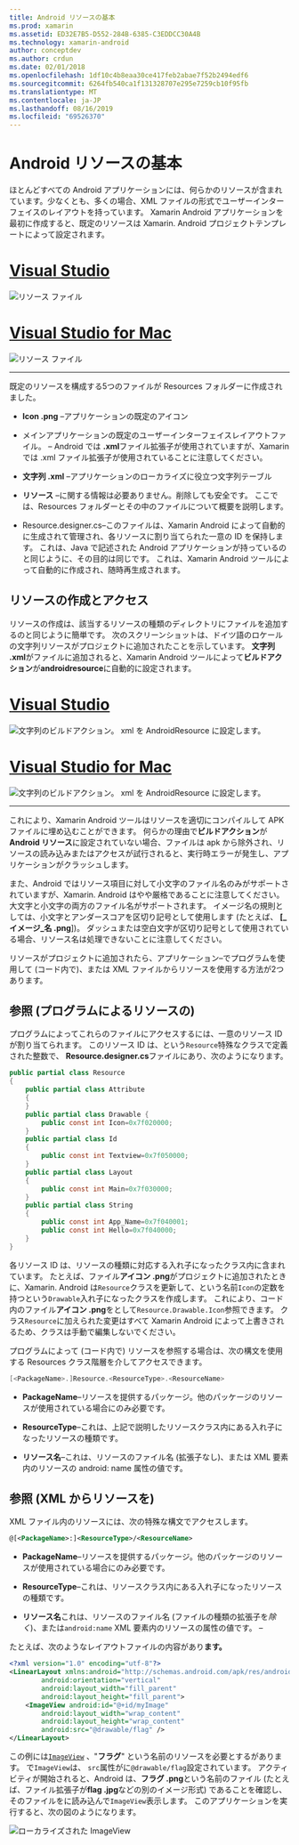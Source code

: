 ```yaml
---
title: Android リソースの基本
ms.prod: xamarin
ms.assetid: ED32E7B5-D552-284B-6385-C3EDDCC30A4B
ms.technology: xamarin-android
author: conceptdev
ms.author: crdun
ms.date: 02/01/2018
ms.openlocfilehash: 1df10c4b8eaa30ce417feb2abae7f52b2494edf6
ms.sourcegitcommit: 6264fb540ca1f131328707e295e7259cb10f95fb
ms.translationtype: MT
ms.contentlocale: ja-JP
ms.lasthandoff: 08/16/2019
ms.locfileid: "69526370"
---
```

# <a name="android-resource-basics"></a>Android リソースの基本

ほとんどすべての Android アプリケーションには、何らかのリソースが含まれています。少なくとも、多くの場合、XML ファイルの形式でユーザーインターフェイスのレイアウトを持っています。 Xamarin Android アプリケーションを最初に作成すると、既定のリソースは Xamarin. Android プロジェクトテンプレートによって設定されます。

# <a name="visual-studiotabwindows"></a>[Visual Studio](#tab/windows)

![リソース ファイル](android-resource-basics-images/01-resource-files-vs.png)
 
# <a name="visual-studio-for-mactabmacos"></a>[Visual Studio for Mac](#tab/macos)

![リソース ファイル](android-resource-basics-images/01-resource-files-xs.png)
 
-----

既定のリソースを構成する5つのファイルが Resources フォルダーに作成されました。

- **Icon .png** &ndash;アプリケーションの既定のアイコン

- メインアプリケーションの既定のユーザーインターフェイスレイアウトファイル。 &ndash; Android では **.xml**ファイル拡張子が使用されていますが、Xamarinでは .xml ファイル拡張子が使用されていることに注意してください。

- **文字列 .xml** &ndash;アプリケーションのローカライズに役立つ文字列テーブル

- **リソース** &ndash;に関する情報は必要ありません。削除しても安全です。 ここでは、Resources フォルダーとその中のファイルについて概要を説明します。

- Resource.designer.cs&ndash;このファイルは、Xamarin Android によって自動的に生成されて管理され、各リソースに割り当てられた一意の ID を保持します。 これは、Java で記述された Android アプリケーションが持っているのと同じように、その目的は同じです。 これは、Xamarin Android ツールによって自動的に作成され、随時再生成されます。


## <a name="creating-and-accessing-resources"></a>リソースの作成とアクセス

リソースの作成は、該当するリソースの種類のディレクトリにファイルを追加するのと同じように簡単です。 次のスクリーンショットは、ドイツ語のロケールの文字列リソースがプロジェクトに追加されたことを示しています。 **文字列 .xml**がファイルに追加されると、Xamarin Android ツールによって**ビルドアクション**が**androidresource**に自動的に設定されます。

# <a name="visual-studiotabwindows"></a>[Visual Studio](#tab/windows)

![文字列のビルドアクション。 xml を AndroidResource に設定します。](android-resource-basics-images/02-build-action-vs.png)
 
# <a name="visual-studio-for-mactabmacos"></a>[Visual Studio for Mac](#tab/macos)

![文字列のビルドアクション。 xml を AndroidResource に設定します。](android-resource-basics-images/02-build-action-xs.png)
 
-----
 

これにより、Xamarin Android ツールはリソースを適切にコンパイルして APK ファイルに埋め込むことができます。 何らかの理由で**ビルドアクション**が**Android リソース**に設定されていない場合、ファイルは apk から除外され、リソースの読み込みまたはアクセスが試行されると、実行時エラーが発生し、アプリケーションがクラッシュします。

また、Android ではリソース項目に対して小文字のファイル名のみがサポートされていますが、Xamarin. Android はやや厳格であることに注意してください。大文字と小文字の両方のファイル名がサポートされます。 イメージ名の規則としては、小文字とアンダースコアを区切り記号として使用します (たとえば、 **[\_イメージ\_名 .png**])。 ダッシュまたは空白文字が区切り記号として使用されている場合、リソース名は処理できないことに注意してください。

リソースがプロジェクトに追加されたら、アプリケーション&ndash;でプログラムを使用して (コード内で)、または XML ファイルからリソースを使用する方法が2つあります。


## <a name="referencing-resources-programmatically"></a>参照 (プログラムによるリソースの)

プログラムによってこれらのファイルにアクセスするには、一意のリソース ID が割り当てられます。 このリソース ID は、という`Resource`特殊なクラスで定義された整数で、 **Resource.designer.cs**ファイルにあり、次のようになります。

```csharp
public partial class Resource
{
    public partial class Attribute
    {
    }
    public partial class Drawable {
        public const int Icon=0x7f020000;
    }
    public partial class Id
    {
        public const int Textview=0x7f050000;
    }
    public partial class Layout
    {
        public const int Main=0x7f030000;
    }
    public partial class String
    {
        public const int App_Name=0x7f040001;
        public const int Hello=0x7f040000;
    }
}
```

各リソース ID は、リソースの種類に対応する入れ子になったクラス内に含まれています。 たとえば、ファイル**アイコン .png**がプロジェクトに追加されたときに、Xamarin. Android は`Resource`クラスを更新して、という名前`Icon`の定数を持つという`Drawable`入れ子になったクラスを作成します。
これにより、コード内のファイル**アイコン .png**をとして`Resource.Drawable.Icon`参照できます。 クラス`Resource`に加えられた変更はすべて Xamarin Android によって上書きされるため、クラスは手動で編集しないでください。

プログラムによって (コード内で) リソースを参照する場合は、次の構文を使用する Resources クラス階層を介してアクセスできます。

```csharp
[<PackageName>.]Resource.<ResourceType>.<ResourceName>
```

- **PackageName**&ndash;リソースを提供するパッケージ。他のパッケージのリソースが使用されている場合にのみ必要です。

- **ResourceType**&ndash;これは、上記で説明したリソースクラス内にある入れ子になったリソースの種類です。

- **リソース名**&ndash;これは、リソースのファイル名 (拡張子なし)、または XML 要素内のリソースの android: name 属性の値です。


## <a name="referencing-resources-from-xml"></a>参照 (XML からリソースを)

XML ファイル内のリソースには、次の特殊な構文でアクセスします。

```xml
@[<PackageName>:]<ResourceType>/<ResourceName>
```

- **PackageName**&ndash;リソースを提供するパッケージ。他のパッケージのリソースが使用されている場合にのみ必要です。

- **ResourceType**&ndash;これは、リソースクラス内にある入れ子になったリソースの種類です。

- **リソース名**これは、リソースのファイル名 (ファイルの種類の拡張子を*除く*)、または`android:name` XML 要素内のリソースの属性の値です。 &ndash;

たとえば、次のようなレイアウトファイルの内容があり**ます。**

```xml
<?xml version="1.0" encoding="utf-8"?>
<LinearLayout xmlns:android="http://schemas.android.com/apk/res/android"
        android:orientation="vertical"
        android:layout_width="fill_parent"
        android:layout_height="fill_parent">
    <ImageView android:id="@+id/myImage"
        android:layout_width="wrap_content"
        android:layout_height="wrap_content"
        android:src="@drawable/flag" />
</LinearLayout>
```

この例には[`ImageView`](https://github.com/xamarin/recipes/tree/master/Recipes/android/controls/imageview) 、"**フラグ**" という名前のリソースを必要とするがあります。 で`ImageView`は、 `src`属性がに`@drawable/flag`設定されています。 アクティビティが開始されると、Android は、**フラグ .png**という名前のファイル (たとえば、ファイル拡張子が**flag .jpg**などの別のイメージ形式) であることを確認し、そのファイルをに読み込んで`ImageView`表示します。
このアプリケーションを実行すると、次の図のようになります。

![ローカライズされた ImageView](android-resource-basics-images/03-localized-screenshot.png)
